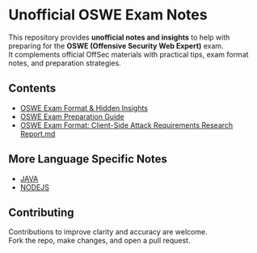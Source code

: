 # Unofficial OSWE Exam Notes

This repository provides **unofficial notes and insights** to help with preparing for the **OSWE (Offensive Security Web Expert)** exam.  
It complements official OffSec materials with practical tips, exam format notes, and preparation strategies.

## Contents

- [OSWE Exam Format & Hidden Insights](OSWE%20Exam%20Format%20%26%20Hidden%20Insights.md)  
- [OSWE Exam Preparation Guide](OSWE%20Exam%20Preparation%20Guide.md)
- [OSWE Exam Format: Client-Side Attack Requirements Research Report.md](OSWE%20Exam%20Format%3A%20Client-Side%20Attack%20Requirements%20Research%20Report.md)

## More Language Specific Notes
- [JAVA](more_notes/java.md)
- [NODEJS](more_notes/nodejs.md)

## Contributing

Contributions to improve clarity and accuracy are welcome.  
Fork the repo, make changes, and open a pull request.
